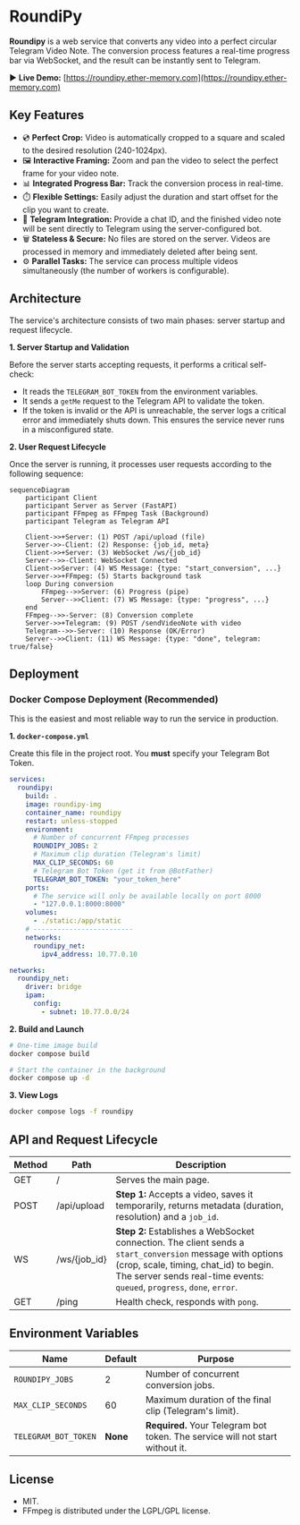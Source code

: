 # RoundiPy

**Roundipy** is a web service that converts any video into a perfect circular Telegram Video Note. The conversion process features a real-time progress bar via WebSocket, and the result can be instantly sent to Telegram.

▶ **Live Demo:** [https://roundipy.ether-memory.com](https://roundipy.ether-memory.com)

## Key Features

- 💿 **Perfect Crop:** Video is automatically cropped to a square and scaled to the desired resolution (240-1024px).
- 🖼️ **Interactive Framing:** Zoom and pan the video to select the perfect frame for your video note.
- 📊 **Integrated Progress Bar:** Track the conversion process in real-time.
- ⏱️ **Flexible Settings:** Easily adjust the duration and start offset for the clip you want to create.
- 🤖 **Telegram Integration:** Provide a chat ID, and the finished video note will be sent directly to Telegram using the server-configured bot.
- 🗑️ **Stateless & Secure:** No files are stored on the server. Videos are processed in memory and immediately deleted after being sent.
- ⚙️ **Parallel Tasks:** The service can process multiple videos simultaneously (the number of workers is configurable).

## Architecture

The service's architecture consists of two main phases: server startup and request lifecycle.

**1. Server Startup and Validation**

Before the server starts accepting requests, it performs a critical self-check:
*   It reads the `TELEGRAM_BOT_TOKEN` from the environment variables.
*   It sends a `getMe` request to the Telegram API to validate the token.
*   If the token is invalid or the API is unreachable, the server logs a critical error and immediately shuts down. This ensures the service never runs in a misconfigured state.

**2. User Request Lifecycle**

Once the server is running, it processes user requests according to the following sequence:

```mermaid
sequenceDiagram
    participant Client
    participant Server as Server (FastAPI)
    participant FFmpeg as FFmpeg Task (Background)
    participant Telegram as Telegram API

    Client->>+Server: (1) POST /api/upload (file)
    Server->>-Client: (2) Response: {job_id, meta}
    Client->>+Server: (3) WebSocket /ws/{job_id}
    Server-->>-Client: WebSocket Connected
    Client->>Server: (4) WS Message: {type: "start_conversion", ...}
    Server->>+FFmpeg: (5) Starts background task
    loop During conversion
        FFmpeg-->>Server: (6) Progress (pipe)
        Server-->>Client: (7) WS Message: {type: "progress", ...}
    end
    FFmpeg-->>-Server: (8) Conversion complete
    Server->>+Telegram: (9) POST /sendVideoNote with video
    Telegram-->>-Server: (10) Response (OK/Error)
    Server-->>Client: (11) WS Message: {type: "done", telegram: true/false}
```

## Deployment

### Docker Compose Deployment (Recommended)

This is the easiest and most reliable way to run the service in production.

**1. `docker-compose.yml`**

Create this file in the project root. You **must** specify your Telegram Bot Token.

```yaml
services:
  roundipy:
    build: .
    image: roundipy-img
    container_name: roundipy
    restart: unless-stopped
    environment:
      # Number of concurrent FFmpeg processes
      ROUNDIPY_JOBS: 2
      # Maximum clip duration (Telegram's limit)
      MAX_CLIP_SECONDS: 60
      # Telegram Bot Token (get it from @BotFather)
      TELEGRAM_BOT_TOKEN: "your_token_here"
    ports:
      # The service will only be available locally on port 8000
      - "127.0.0.1:8000:8000"
    volumes:
      - ./static:/app/static
    # -------------------------
    networks:
      roundipy_net:
        ipv4_address: 10.77.0.10

networks:
  roundipy_net:
    driver: bridge
    ipam:
      config:
        - subnet: 10.77.0.0/24
```

**2. Build and Launch**

```bash
# One-time image build
docker compose build

# Start the container in the background
docker compose up -d
```

**3. View Logs**

```bash
docker compose logs -f roundipy
```

## API and Request Lifecycle

| Method | Path | Description |
| --- | --- | --- |
| GET | /   | Serves the main page. |
| POST | /api/upload | **Step 1:** Accepts a video, saves it temporarily, returns metadata (duration, resolution) and a `job_id`. |
| WS  | /ws/{job_id} | **Step 2:** Establishes a WebSocket connection. The client sends a `start_conversion` message with options (crop, scale, timing, chat_id) to begin. The server sends real-time events: `queued`, `progress`, `done`, `error`. |
| GET | /ping | Health check, responds with `pong`. |

## Environment Variables

| Name | Default | Purpose |
| --- | --- | --- |
| `ROUNDIPY_JOBS` | 2   | Number of concurrent conversion jobs. |
| `MAX_CLIP_SECONDS` | 60  | Maximum duration of the final clip (Telegram's limit). |
| `TELEGRAM_BOT_TOKEN` | **None** | **Required.** Your Telegram bot token. The service will not start without it. |

## License

- MIT.
- FFmpeg is distributed under the LGPL/GPL license.